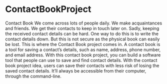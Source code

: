 # ContactBookProject
Contact Book  We come across lots of people daily. We make acquaintances and friends. We get their contacts to keep in touch later on. Sadly, keeping the received contact details can be hard. One way to do this is to write the contact details down. But this is not secure as the physical book can easily be lost.  This is where the Contact Book project comes in. A contact book is a tool for saving a contact’s details, such as name, address, phone number, and email address. With this contact book project, you can build a software tool that people can use to save and find contact details.  With the contact book project idea, users can save their contacts with less risk of losing the saved contact details. It’ll always be accessible from their computer, through the command-line.
